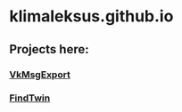 ﻿# klimaleksus.github.io

## Projects here:

### [VkMsgExport](https://github.com/klimaleksus/VkMsgExport)

### [FindTwin](https://klimaleksus.github.io/FindTwin)
